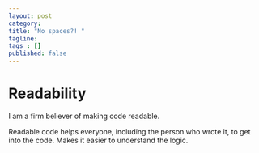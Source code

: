 ```yaml
---
layout: post 
category: 
title: "No spaces?! "
tagline: 
tags : [] 
published: false
---
```

# Readability

I am a firm believer of making code readable.

Readable code helps everyone, including the person who wrote it, to get into the code. Makes it easier to understand the logic. 